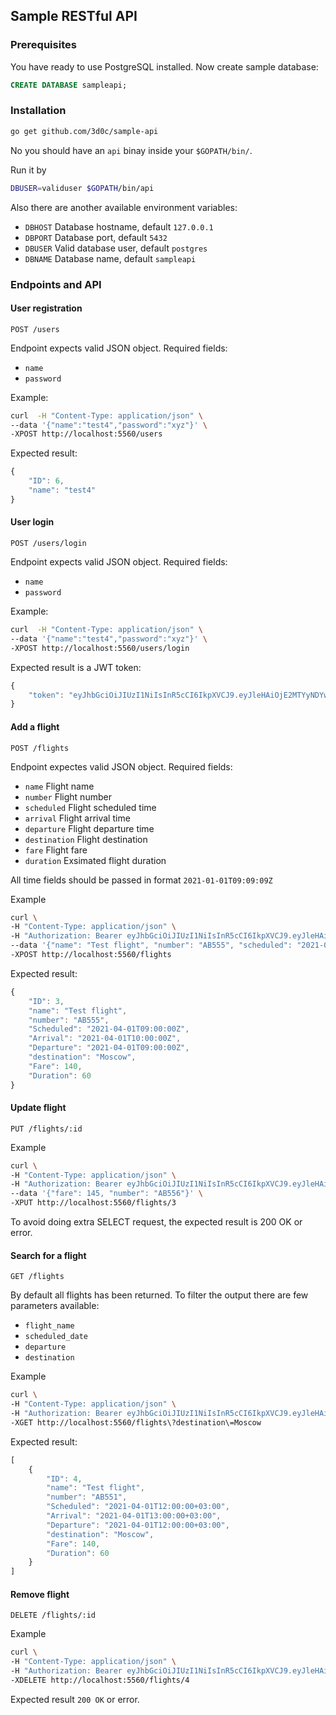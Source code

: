 ## Sample RESTful API

### Prerequisites

You have ready to use PostgreSQL installed. Now create sample database:

```sql
CREATE DATABASE sampleapi;
```
### Installation

```sh
go get github.com/3d0c/sample-api
```

No you should have an `api` binay inside your `$GOPATH/bin/`.

Run it by 

```sh
DBUSER=validuser $GOPATH/bin/api
```
Also there are another available environment variables:

- `DBHOST` Database hostname, default `127.0.0.1`
- `DBPORT` Database port, default `5432`
- `DBUSER` Valid database user, default `postgres`
- `DBNAME` Database name, default `sampleapi`

### Endpoints and API

#### User registration

```
POST /users
```

Endpoint expects valid JSON object. Required fields:

- `name`
- `password`

Example:

```sh
curl  -H "Content-Type: application/json" \
--data '{"name":"test4","password":"xyz"}' \
-XPOST http://localhost:5560/users
```

Expected result:

```javascript
{
    "ID": 6,
    "name": "test4"
}
```

#### User login

```
POST /users/login
```

Endpoint expects valid JSON object. Required fields:

- `name`
- `password`

Example:

```sh
curl  -H "Content-Type: application/json" \
--data '{"name":"test4","password":"xyz"}' \
-XPOST http://localhost:5560/users/login
```

Expected result is a JWT token:

```javascript
{
    "token": "eyJhbGciOiJIUzI1NiIsInR5cCI6IkpXVCJ9.eyJleHAiOjE2MTYyNDYwMjIsImlkIjo0LCJuYW1lIjoidGVzdDMifQ.LNMR-KIHe79l7rb68f40FRrZ2KdzzCgztzsWenCKUt4"
}
```

#### Add a flight

```
POST /flights
```

Endpoint expectes valid JSON object. Required fields:

- `name` Flight name
- `number` Flight number
- `scheduled` Flight scheduled time
- `arrival` Flight arrival time
- `departure` Flight departure time
- `destination` Flight destination
- `fare` Flight fare
- `duration` Exsimated flight duration

All time fields should be passed in format `2021-01-01T09:09:09Z`

Example

```sh
curl \
-H "Content-Type: application/json" \
-H "Authorization: Bearer eyJhbGciOiJIUzI1NiIsInR5cCI6IkpXVCJ9.eyJleHAiOjE2MTYyNDYwMjIsImlkIjo0LCJuYW1lIjoidGVzdDMifQ.LNMR-KIHe79l7rb68f40FRrZ2KdzzCgztzsWenCKUt4" \
--data '{"name": "Test flight", "number": "AB555", "scheduled": "2021-04-01T09:00:00Z", "arrival": "2021-04-01T10:00:00Z", "departure": "2021-04-01T09:00:00Z", "destination": "Moscow", "fare": 140, "duration": 60}' \
-XPOST http://localhost:5560/flights
```

Expected result:

```javascript
{
    "ID": 3,
    "name": "Test flight",
    "number": "AB555",
    "Scheduled": "2021-04-01T09:00:00Z",
    "Arrival": "2021-04-01T10:00:00Z",
    "Departure": "2021-04-01T09:00:00Z",
    "destination": "Moscow",
    "Fare": 140,
    "Duration": 60
}
```

#### Update flight

```
PUT /flights/:id
```

Example

```sh
curl \
-H "Content-Type: application/json" \
-H "Authorization: Bearer eyJhbGciOiJIUzI1NiIsInR5cCI6IkpXVCJ9.eyJleHAiOjE2MTYyNTA0MTEsImlkIjo0LCJuYW1lIjoidGVzdDMifQ.e9byTsyeX5FUw-e1uTmjDuzoGYIztqIm780K5yRTSNc" \
--data '{"fare": 145, "number": "AB556"}' \
-XPUT http://localhost:5560/flights/3
```

To avoid doing extra SELECT request, the expected result is 200 OK or error.

#### Search for a flight

```
GET /flights
```

By default all flights has been returned. To filter the output there are few parameters available:

- `flight_name`
- `scheduled_date`
- `departure`
- `destination`

Example

```sh
curl \
-H "Content-Type: application/json" \
-H "Authorization: Bearer eyJhbGciOiJIUzI1NiIsInR5cCI6IkpXVCJ9.eyJleHAiOjE2MTYyNTQxODgsImlkIjo2LCJuYW1lIjoidGVzdDQifQ.j4RjviXHe9y4K7D_ZDVMo5Ut1MunqjMvG8AoPMTNHMk" \
-XGET http://localhost:5560/flights\?destination\=Moscow
```

Expected result:

```javascript
[
    {
        "ID": 4,
        "name": "Test flight",
        "number": "AB551",
        "Scheduled": "2021-04-01T12:00:00+03:00",
        "Arrival": "2021-04-01T13:00:00+03:00",
        "Departure": "2021-04-01T12:00:00+03:00",
        "destination": "Moscow",
        "Fare": 140,
        "Duration": 60
    }
]
```

#### Remove flight

```
DELETE /flights/:id
```

Example 

```sh
curl \
-H "Content-Type: application/json" \
-H "Authorization: Bearer eyJhbGciOiJIUzI1NiIsInR5cCI6IkpXVCJ9.eyJleHAiOjE2MTYyNTQxODgsImlkIjo2LCJuYW1lIjoidGVzdDQifQ.j4RjviXHe9y4K7D_ZDVMo5Ut1MunqjMvG8AoPMTNHMk" \
-XDELETE http://localhost:5560/flights/4
```

Expected result `200 OK` or error.
